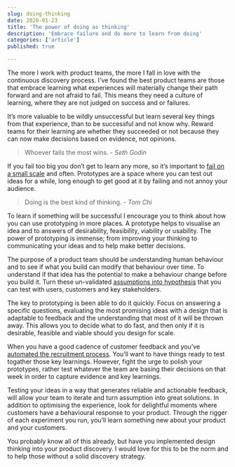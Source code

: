 ```yaml
---
slug: doing-thinking
date: 2020-01-23
title: 'The power of doing as thinking'
description: 'Embrace failure and do more to learn from doing'
categories: ['article']
published: true

---
```


The more I work with product teams, the more I fall in love with the continuous discovery process. I’ve found the best product teams are those that embrace learning what experiences will materially change their path forward and are not afraid to fail. This means they need a culture of learning, where they are not judged on success and or failures. 

It’s more valuable to be wildly unsuccessful but learn several key things from that experience, than to be successful and not know why. Reward teams for their learning are whether they succeeded or not because they can now make decisions based on evidence, not opinions. 

> Whoever fails the most wins. - _Seth Godin_

If you fail too big you don’t get to learn any more, so it’s important to [fail on a small scale]() and often. Prototypes are a space where you can test out ideas for a while, long enough to get good at it by failing and not annoy your audience. 

> Doing is the best kind of thinking. - _Tom Chi_

To learn if something will be successful I encourage you to think about how you can use prototyping in more places. A prototype helps to visualise an idea and to answers of desirability, feasibility, viability or usability. The power of prototyping is immense; from improving your thinking to communicating your ideas and to help make better decisions. 

The purpose of a product team should be understanding human behaviour and to see if what you build can modify that behaviour over time. To understand if that idea has the potential to make a behaviour change before you build it. Turn these un-validated [assumptions into hypothesis](/assumptions-to-hypothesis) that you can test with users, customers and key stakeholders. 

The key to prototyping is been able to do it quickly. Focus on answering a specific questions, evaluating the most promising ideas with a design that is adaptable to feedback and the understanding that most of it will be thrown away. This allows you to decide what to do fast, and then only if it is desirable, feasible and viable should you design for scale.

When you have a good cadence of customer feedback and you’ve [automated the recruitment process](/deliberate-practice). You’ll want to have things ready to test togather those key learnings. However, fight the urge to polish your prototypes, rather test whatever the team are basing their decisions on that week in order to capture evidence and key learnings. 

Testing your ideas in a way that generates reliable and actionable feedback, will allow your team to iterate and turn assumption into great solutions. In addition to optimising the experience, look for delightful moments where customers have a behavioural response to your product. Through the rigger of each experiment you run, you’ll learn something new about your product and your customers. 

You probably know all of this already, but have you implemented design thinking into your product discovery. I would love for this to be the norm and to help those without a solid discovery strategy.